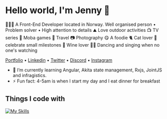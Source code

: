 # Hello world, I'm Jenny 👋

🧑🏻‍💻 A Front-End Developer located in Norway. Well organised person • Problem solver • High attention to details ⛰️ Love outdoor activities 📺 TV series 👾 Moba games 🧳 Travel 📷 Photography 😋 A foodie 🐈 Cat lover 🎉 celebrate small milestones 🍷 Wine lover 💃🏻 Dancing and singing when no one's watching

<a href="https://comforting-parfait-fe7cbf.netlify.app/index.html">Portfolio</a> •
<a href="https://www.linkedin.com/in/jenny-gramdal-6b904420a">Linkedin</a> •
<a href="https://twitter.com/jennyjen_gra">Twitter</a> •
<a href="https://discord.com/users/Jen✿#1303">Discord</a> •
<a href="https://www.instagram.com/__jenny.jen___/">Instagram</a>


- 🌱 I’m currently learning Angular, Akita state management, Rxjs, JointJS and infragistics. 
- ⚡ Fun fact: 4-5am is when I start my day and I eat dinner for breakfast

## Things I code with

[![My Skills](https://skillicons.dev/icons?i=html,css,sass,js,ts,react,angular,rxjs,babel,bootstrap,figma,github,jest,netlify,graphql,heroku,ps,postman,stackoverflow,twitter,vscode,webpack,wordpress,nodejs,xd,codepen,discord,ai,regex,styledcomponents)](https://skillicons.dev)


